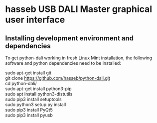 hasseb USB DALI Master graphical user interface
===============================================

## Installing development environment and dependencies

To get python-dali working in fresh Linux Mint installation, the following software and python dependencies need to be installed:

sudo apt-get install git  
git clone https://github.com/hasseb/python-dali.git  
cd python-dali/  
sudo apt-get install python3-pip  
sudo apt install python3-distutils  
sudo pip3 install setuptools  
sudo python3 setup.py install  
sudo pip3 install PyQt5  
sudo pip3 install pyusb  
